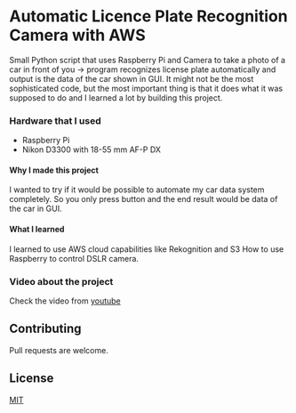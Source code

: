# Automatic Licence Plate Recognition Camera with AWS
Small Python script that uses Raspberry Pi and Camera to take a photo of a car in front of you -> program recognizes license plate automatically and output is the data of the car shown in GUI.
It might not be the most sophisticated code, but the most important thing is that it does what it was supposed to do and I learned a lot by building this project. 

### Hardware that I used
- Raspberry Pi
- Nikon D3300 with 18-55 mm AF-P DX

#### Why I made this project
I wanted to try if it would be possible to automate my car data system completely. So you only press button and the end result would be data of the car in GUI. 

#### What I learned 
I learned to use AWS cloud capabilities like Rekognition and S3
How to use Raspberry to control DSLR camera. 

### Video about the project
Check the video from [youtube](https://youtu.be/uK3eVwtiEgY) 

## Contributing
Pull requests are welcome.

## License
[MIT](https://choosealicense.com/licenses/mit/)
